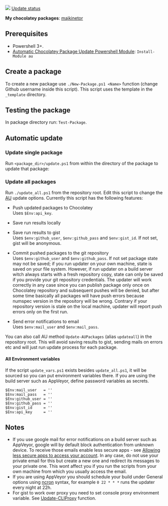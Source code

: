 [![](https://ci.appveyor.com/api/projects/status/d508f777c9aypuv3?svg=true)](https://ci.appveyor.com/project/majkinetor/chocolatey)
[Update status](https://gist.github.com/majkinetor/181b18886fdd363158064baf817fa2ff)

**My chocolatey packages**: [majkinetor](https://chocolatey.org/profiles/majkinetor)


## Prerequisites

- Powershell 3+.
- [Automatic Chocolatey Package Update Powershell Module](https://github.com/majkinetor/au): `Install-Module au`

## Create a package

To create a new package use `./New-Package.ps1 <Name>` function (change Github username inside this script). This script uses the template in the `_template` directory.

## Testing the package

In package directory run: `Test-Package`.

## Automatic update

### Update single package

Run `<package_dir>/update.ps1` from within the directory of the package to update that package:


### Update all packages

Run `./update_all.ps1` from the repository root. Edit this script to change the [AU](https://github.com/majkinetor/au) update options. Currently this script has the following features:


- Push updated packages to Chocolatey  
Uses `$Env:api_key`.
- Save run results locally
- Save run results to gist  
Uses `$env:github_user`, `$env:github_pass` and `$env:gist_id`. If not set, gist will be anonymous.
- Commit pushed packages to the git repository  
Uses `$env:github_user` and `$env:github_pass`. If not set package state may not be saved; if you run updater on your own machine, state is saved on your file system. However, if run updater on a build server witch always starts with a fresh repository copy, state can only be saved if you provide your git repository credentials. The updater will work correctly in any case since you can publish package only once on Chocolatey repository and subsequent pushes will be denied, but after some time basically all packages will have push errors because numspec version in the repository will be wrong. Contrary if your repository version is stale on the local machine, updater will report push errors only on the first run.

- Send error notifications to email  
Uses `$env:mail_user` and `$env:mail_pass`.

You can also call AU method `Update-AUPackages` (alias `updateall`) in the repository root. This will avoid saving results to gist, sending mails on errors etc and will just run update process for each package.

#### All Environment variables

If the script `update_vars.ps1` exists besides `update_all.ps1`, it will be sourced so you can put environment variables there. If you are using the build server such as AppVeyor, define password variables as secrets.

```
$Env:mail_user   = ''
$Env:mail_pass   = ''
$Env:github_user = ''
$Env:github_pass = ''
$Env:gist_id     = ''
$Env:api_key     = ''
```


## Notes

- If you use google mail for error notifications on a build server such as AppVeyor, google will by default block authentication from unknown device. To receive those emails enable less secure apps - see [Allowing less secure apps to access your account](https://support.google.com/accounts/answer/6010255?hl=en). In any case, do not use your private email for this but create a new one and redirect its messages to your private one. This wont affect you if you run the scripts from your own machine from which you usually access the email.
- If you are using AppVeyor you should schedule your build under General options using [ncron](http://www.nncron.ru/help/EN/working/cron-format.htm) syntax, for example `0 22 * * *` runs the updater every night at 22h.
- For gist to work over proxy you need to set console proxy environment variable. See [Update-CLIProxy](https://github.com/majkinetor/posh/blob/master/MM_Network/Update-CLIProxy.ps1) function.
